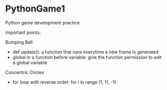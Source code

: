 # PythonGame1
Python game development practice

important points:

Bumping Ball
- def update(): a function that runs everytime a new frame is generated
- global in a function before variable: give the function permission to edit a global variable

Concentric Circles
- for loop with reverse order: for i in range (1, 11, -1)